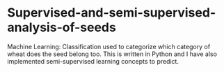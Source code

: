 # Supervised-and-semi-supervised-analysis-of-seeds
Machine Learning: Classification used to categorize which category of wheat does the seed belong too. This is written in Python and I have also implemented semi-supervised learning concepts to predict.
